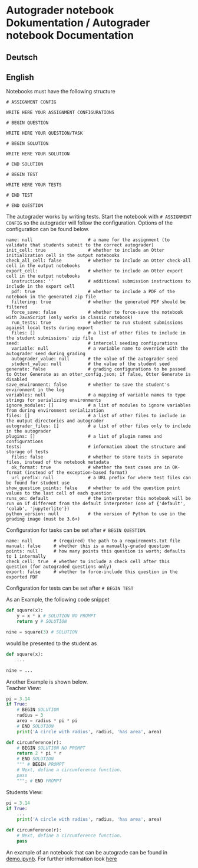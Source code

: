 # Autograder notebook Dokumentation / Autograder notebook Documentation

## Deutsch

## English

Notebooks must have the following structure

```shell
# ASSIGNMENT CONFIG

WRITE HERE YOUR ASSIGNMENT CONFIGURATIONS

# BEGIN QUESTION

WRITE HERE YOUR QUESTION/TASK

# BEGIN SOLUTION

WRITE HERE YOUR SOLUTION

# END SOLUTION

# BEGIN TEST

WRITE HERE YOUR TESTS

# END TEST

# END QUESTION
```

The autograder works by writing tests. Start the notebook with `# ASSIGNMENT CONFIG` so the autograder will follow the configuration. Options of the configuration can be found below.

```shell
name: null                     # a name for the assignment (to validate that students submit to the correct autograder)
init_cell: true                # whether to include an Otter initialization cell in the output notebooks
check_all_cell: false          # whether to include an Otter check-all cell in the output notebooks
export_cell:                   # whether to include an Otter export cell in the output notebooks
  instructions: ''             # additional submission instructions to include in the export cell
  pdf: true                    # whether to include a PDF of the notebook in the generated zip file
  filtering: true              # whether the generated PDF should be filtered
  force_save: false            # whether to force-save the notebook with JavaScript (only works in classic notebook)
  run_tests: true              # whether to run student submissions against local tests during export
  files: []                    # a list of other files to include in the student submissions' zip file
seed:                          # intercell seeding configurations
  variable: null               # a variable name to override with the autograder seed during grading
  autograder_value: null       # the value of the autograder seed
  student_value: null          # the value of the student seed
generate: false                # grading configurations to be passed to Otter Generate as an otter_config.json; if false, Otter Generate is disabled
save_environment: false        # whether to save the student's environment in the log
variables: null                # a mapping of variable names to type strings for serializing environments
ignore_modules: []             # a list of modules to ignore variables from during environment serialization
files: []                      # a list of other files to include in the output directories and autograder
autograder_files: []           # a list of other files only to include in the autograder
plugins: []                    # a list of plugin names and configurations
tests:                         # information about the structure and storage of tests
  files: false                 # whether to store tests in separate files, instead of the notebook metadata
  ok_format: true              # whether the test cases are in OK-format (instead of the exception-based format)
  url_prefix: null             # a URL prefix for where test files can be found for student use
show_question_points: false    # whether to add the question point values to the last cell of each question
runs_on: default               # the interpreter this notebook will be run on if different from the default interpreter (one of {'default', 'colab', 'jupyterlite'})
python_version: null           # the version of Python to use in the grading image (must be 3.6+)
```

Configuration for tasks can be set after `# BEGIN QUESTION`.

```shell
name: null        # (required) the path to a requirements.txt file
manual: false     # whether this is a manually-graded question
points: null      # how many points this question is worth; defaults to 1 internally
check_cell: true  # whether to include a check cell after this question (for autograded questions only)
export: false     # whether to force-include this question in the exported PDF
```

Configuration for tests can be set after `# BEGIN TEST`

As an Example, the following code snippet

```python
def square(x):
    y = x * x # SOLUTION NO PROMPT
    return y # SOLUTION

nine = square(3) # SOLUTION
```

would be presented to the student as

```python
def square(x):
    ...

nine = ...
```

Another Example is shown below.<br>
Teacher View:

```python
pi = 3.14
if True:
    # BEGIN SOLUTION
    radius = 3
    area = radius * pi * pi
    # END SOLUTION
    print('A circle with radius', radius, 'has area', area)

def circumference(r):
    # BEGIN SOLUTION NO PROMPT
    return 2 * pi * r
    # END SOLUTION
    """ # BEGIN PROMPT
    # Next, define a circumference function.
    pass
    """; # END PROMPT
```

Students View:

```python
pi = 3.14
if True:
    ...
    print('A circle with radius', radius, 'has area', area)

def circumference(r):
    # Next, define a circumference function.
    pass
```

An example of an notebook that can be autograde can be found in [demo.ipynb](./demo.ipynb).
For further information look [here](https://otter-grader.readthedocs.io/en/latest/otter_assign/v1/notebook_format.html)
